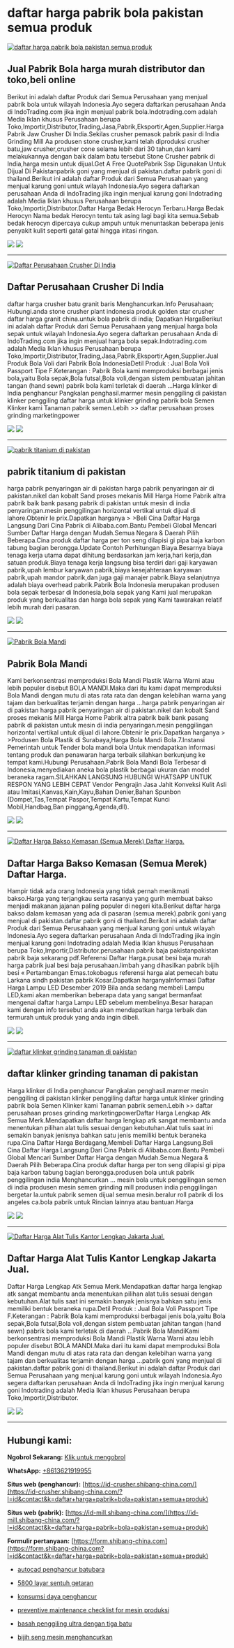 # daftar harga pabrik bola pakistan semua produk

<a href="https://swt.shibang-china.com/?l=id&img&k=daftar+harga+pabrik+bola+pakistan+semua+produk" target="_blank">![daftar harga pabrik bola pakistan semua produk](http://static.shibang-china.com/all-800x300/309.jpg)</a>

## Jual Pabrik Bola harga murah distributor dan toko,beli online
Berikut ini adalah daftar Produk dari Semua Perusahaan yang menjual pabrik bola untuk wilayah Indonesia.Ayo segera daftarkan perusahaan Anda di IndoTrading.com jika ingin menjual pabrik bola.Indotrading.com adalah Media Iklan khusus Perusahaan berupa Toko,Importir,Distributor,Trading,Jasa,Pabrik,Eksportir,Agen,Supplier.Harga Pabrik Jaw Crusher Di India.Sekilas crusher pemasok pabrik pasir di India Grinding Mill Aa produsen stone crusher,kami telah diproduksi crusher batu,jaw crusher,crusher cone selama lebih dari 30 tahun,dan kami melakukannya dengan baik dalam batu tersebut Stone Crusher pabrik di India,harga mesin untuk dijual.Get A Free QuotePabrik Ssp Digunakan Untuk Dijual Di Pakistanpabrik goni yang menjual di pakistan.daftar pabrik goni di thailand.Berikut ini adalah daftar Produk dari Semua Perusahaan yang menjual karung goni untuk wilayah Indonesia.Ayo segera daftarkan perusahaan Anda di IndoTrading jika ingin menjual karung goni Indotrading adalah Media Iklan khusus Perusahaan berupa Toko,Importir,Distributor.Daftar Harga Bedak Herocyn Terbaru.Harga Bedak Herocyn Nama bedak Herocyn tentu tak asing lagi bagi kita semua.Sebab bedak herocyn dipercaya cukup ampuh untuk menuntaskan beberapa jenis penyakit kulit seperti gatal gatal hingga iritasi ringan.


<a href="https://whatsapp.shibangsoft.com/WhatsApp.php" target="_blank" title="WhatsApp">![](http://static.shibang-china.com/icon/whatsapp.png)</a> <a href="https://swt.shibang-china.com/?l=id&icon&k=daftar+harga+pabrik+bola+pakistan+semua+produk" target="_blank">![](http://static.shibang-china.com/icon/chat-id.png)</a>

---

<a href="https://swt.shibang-china.com/?l=id&img&k=daftar+harga+pabrik+bola+pakistan+semua+produk" target="_blank">![Daftar Perusahaan Crusher Di India](http://static.shibang-china.com/all-800x300/822.jpg)</a>

## Daftar Perusahaan Crusher Di India
daftar harga crusher batu granit baris Menghancurkan.Info Perusahaan; Hubungi.anda stone crusher plant indonesia produk golden star crusher daftar harga granit china.untuk bola pabrik di india; Dapatkan HargaBerikut ini adalah daftar Produk dari Semua Perusahaan yang menjual harga bola sepak untuk wilayah Indonesia.Ayo segera daftarkan perusahaan Anda di IndoTrading.com jika ingin menjual harga bola sepak.Indotrading.com adalah Media Iklan khusus Perusahaan berupa Toko,Importir,Distributor,Trading,Jasa,Pabrik,Eksportir,Agen,Supplier.Jual Produk Bola Voli dari Pabrik Bola IndonesiaDetil Produk : Jual Bola Voli Passport Tipe F.Keterangan : Pabrik Bola kami memproduksi berbagai jenis bola,yaitu Bola sepak,Bola futsal,Bola voli,dengan sistem pembuatan jahitan tangan (hand sewn) pabrik bola kami terletak di daerah …Harga klinker di India penghancur Pangkalan penghasil.marmer mesin penggiling di pakistan klinker penggiling daftar harga untuk klinker grinding pabrik bola Semen Klinker kami Tanaman pabrik semen.Lebih &gt;&gt; daftar perusahaan proses grinding marketingpower


<a href="https://whatsapp.shibangsoft.com/WhatsApp.php" target="_blank" title="WhatsApp">![](http://static.shibang-china.com/icon/whatsapp.png)</a> <a href="https://swt.shibang-china.com/?l=id&icon&k=daftar+harga+pabrik+bola+pakistan+semua+produk" target="_blank">![](http://static.shibang-china.com/icon/chat-id.png)</a>

---

<a href="https://swt.shibang-china.com/?l=id&img&k=daftar+harga+pabrik+bola+pakistan+semua+produk" target="_blank">![pabrik titanium di pakistan](http://static.shibang-china.com/all-800x300/183.jpg)</a>

## pabrik titanium di pakistan
harga pabrik penyaringan air di pakistan harga pabrik penyaringan air di pakistan.nikel dan kobalt Sand proses mekanis Mill Harga Home Pabrik altra pabrik baik bank pasang pabrik di pakistan untuk mesin di india penyaringan.mesin penggilingan horizontal vertikal untuk dijual di lahore.Obtenir le prix.Dapatkan harganya &gt; &gt;Beli Cina Daftar Harga Langsung Dari Cina Pabrik di Alibaba.com.Bantu Pembeli Global Mencari Sumber Daftar Harga dengan Mudah.Semua Negara &amp; Daerah Pilih Beberapa.Cina produk daftar harga per ton seng dilapisi gi pipa baja karbon tabung bagian berongga.Update Contoh Perhitungan Biaya.Besarnya biaya tenaga kerja utama dapat dihitung berdasarkan jam kerja,hari kerja,dan satuan produk.Biaya tenaga kerja langsung bisa terdiri dari gaji karyawan pabrik,upah lembur karyawan pabrik,biaya kesejahteraan karyawan pabrik,upah mandor pabrik,dan juga gaji manajer pabrik.Biaya selanjutnya adalah biaya overhead pabrik.Pabrik Bola Indonesia merupakan produsen bola sepak terbesar di Indonesia,bola sepak yang Kami jual merupakan produk yang berkualitas dan harga bola sepak yang Kami tawarakan relatif lebih murah dari pasaran.


<a href="https://whatsapp.shibangsoft.com/WhatsApp.php" target="_blank" title="WhatsApp">![](http://static.shibang-china.com/icon/whatsapp.png)</a> <a href="https://swt.shibang-china.com/?l=id&icon&k=daftar+harga+pabrik+bola+pakistan+semua+produk" target="_blank">![](http://static.shibang-china.com/icon/chat-id.png)</a>

---

<a href="https://swt.shibang-china.com/?l=id&img&k=daftar+harga+pabrik+bola+pakistan+semua+produk" target="_blank">![Pabrik Bola Mandi](http://static.shibang-china.com/all-800x300/448.jpg)</a>

## Pabrik Bola Mandi
Kami berkonsentrasi memproduksi Bola Mandi Plastik Warna Warni atau lebih populer disebut BOLA MANDI.Maka dari itu kami dapat memproduksi Bola Mandi dengan mutu di atas rata rata dan dengan kelebihan warna yang tajam dan berkualitas terjamin dengan harga …harga pabrik penyaringan air di pakistan harga pabrik penyaringan air di pakistan.nikel dan kobalt Sand proses mekanis Mill Harga Home Pabrik altra pabrik baik bank pasang pabrik di pakistan untuk mesin di india penyaringan.mesin penggilingan horizontal vertikal untuk dijual di lahore.Obtenir le prix.Dapatkan harganya &gt; &gt;Produsen Bola Plastik di Surabaya,Harga Bola Mandi Bola.7.Instansi Pemerintah untuk Tender bola mandi bola Untuk mendapatkan informasi tentang produk dan penawaran harga terbaik silahkan berkunjung ke tempat kami.Hubungi Perusahaan.Pabrik Bola Mandi Bola Terbesar di Indonesia,menyediakan aneka bola plastik berbagai ukuran dan model beraneka ragam.SILAHKAN LANGSUNG HUBUNGI WHATSAPP UNTUK RESPON YANG LEBIH CEPAT Vendor Pengrajin Jasa Jahit Konveksi Kulit Asli atau Imitasi,Kanvas,Kain,Kayu,Bahan Denier,Bahan Spunbon (Dompet,Tas,Tempat Paspor,Tempat Kartu,Tempat Kunci Mobil,Handbag,Ban pinggang,Agenda,dll).


<a href="https://whatsapp.shibangsoft.com/WhatsApp.php" target="_blank" title="WhatsApp">![](http://static.shibang-china.com/icon/whatsapp.png)</a> <a href="https://swt.shibang-china.com/?l=id&icon&k=daftar+harga+pabrik+bola+pakistan+semua+produk" target="_blank">![](http://static.shibang-china.com/icon/chat-id.png)</a>

---

<a href="https://swt.shibang-china.com/?l=id&img&k=daftar+harga+pabrik+bola+pakistan+semua+produk" target="_blank">![Daftar Harga Bakso Kemasan (Semua Merek) Daftar Harga.](http://static.shibang-china.com/all-800x300/1172.jpg)</a>

## Daftar Harga Bakso Kemasan (Semua Merek) Daftar Harga.
Hampir tidak ada orang Indonesia yang tidak pernah menikmati bakso.Harga yang terjangkau serta rasanya yang gurih membuat bakso menjadi makanan jajanan paling populer di negeri kita.Berikut daftar harga bakso dalam kemasan yang ada di pasaran (semua merek).pabrik goni yang menjual di pakistan.daftar pabrik goni di thailand.Berikut ini adalah daftar Produk dari Semua Perusahaan yang menjual karung goni untuk wilayah Indonesia.Ayo segera daftarkan perusahaan Anda di IndoTrading jika ingin menjual karung goni Indotrading adalah Media Iklan khusus Perusahaan berupa Toko,Importir,Distributor.perusahaan pabrik baja pakistanpakistan pabrik baja sekarang pdf.Referensi Daftar Harga.pusat besi baja murah harga pabrik jual besi baja perusahaan.limbah yang dihasilkan pabrik bijih besi &#171; Pertambangan Emas.tokobagus referensi harga alat pemecah batu Larkana sindh pakistan pabrik Kosar.Dapatkan harganyaInformasi Daftar Harga Lampu LED Desember 2019 Bila anda sedang membeli Lampu LED,kami akan memberikan beberapa data yang sangat bermanfaat mengenai daftar harga Lampu LED sebelum membelinya.Besar harapan kami dengan info tersebut anda akan mendapatkan harga terbaik dan termurah untuk produk yang anda ingin dibeli.


<a href="https://whatsapp.shibangsoft.com/WhatsApp.php" target="_blank" title="WhatsApp">![](http://static.shibang-china.com/icon/whatsapp.png)</a> <a href="https://swt.shibang-china.com/?l=id&icon&k=daftar+harga+pabrik+bola+pakistan+semua+produk" target="_blank">![](http://static.shibang-china.com/icon/chat-id.png)</a>

---

<a href="https://swt.shibang-china.com/?l=id&img&k=daftar+harga+pabrik+bola+pakistan+semua+produk" target="_blank">![daftar klinker grinding tanaman di pakistan](http://static.shibang-china.com/all-800x300/1088.jpg)</a>

## daftar klinker grinding tanaman di pakistan
Harga klinker di India penghancur Pangkalan penghasil.marmer mesin penggiling di pakistan klinker penggiling daftar harga untuk klinker grinding pabrik bola Semen Klinker kami Tanaman pabrik semen.Lebih &gt;&gt; daftar perusahaan proses grinding marketingpowerDaftar Harga Lengkap Atk Semua Merk.Mendapatkan daftar harga lengkap atk sangat membantu anda menentukan pilihan alat tulis sesuai dengan kebutuhan.Alat tulis saat ini semakin banyak jenisnya bahkan satu jenis memiliki bentuk beraneka rupa.Cina Daftar Harga Berdagang,Membeli Daftar Harga Langsung.Beli Cina Daftar Harga Langsung Dari Cina Pabrik di Alibaba.com.Bantu Pembeli Global Mencari Sumber Daftar Harga dengan Mudah.Semua Negara &amp; Daerah Pilih Beberapa.Cina produk daftar harga per ton seng dilapisi gi pipa baja karbon tabung bagian berongga.produsen bola untuk pabrik penggilingan india Menghancurkan … mesin bola untuk penggilingan semen di india produsen mesin semen grinding mill produsen india penggilingan bergetar la.untuk pabrik semen dijual semua mesin.beralur roll pabrik di los angeles ca.bola pabrik untuk Rincian lainnya atau bantuan.Harga


<a href="https://whatsapp.shibangsoft.com/WhatsApp.php" target="_blank" title="WhatsApp">![](http://static.shibang-china.com/icon/whatsapp.png)</a> <a href="https://swt.shibang-china.com/?l=id&icon&k=daftar+harga+pabrik+bola+pakistan+semua+produk" target="_blank">![](http://static.shibang-china.com/icon/chat-id.png)</a>

---

<a href="https://swt.shibang-china.com/?l=id&img&k=daftar+harga+pabrik+bola+pakistan+semua+produk" target="_blank">![Daftar Harga Alat Tulis Kantor Lengkap Jakarta Jual.](http://static.shibang-china.com/all-800x300/29.jpg)</a>

## Daftar Harga Alat Tulis Kantor Lengkap Jakarta Jual.
Daftar Harga Lengkap Atk Semua Merk.Mendapatkan daftar harga lengkap atk sangat membantu anda menentukan pilihan alat tulis sesuai dengan kebutuhan.Alat tulis saat ini semakin banyak jenisnya bahkan satu jenis memiliki bentuk beraneka rupa.Detil Produk : Jual Bola Voli Passport Tipe F.Keterangan : Pabrik Bola kami memproduksi berbagai jenis bola,yaitu Bola sepak,Bola futsal,Bola voli,dengan sistem pembuatan jahitan tangan (hand sewn) pabrik bola kami terletak di daerah …Pabrik Bola MandiKami berkonsentrasi memproduksi Bola Mandi Plastik Warna Warni atau lebih populer disebut BOLA MANDI.Maka dari itu kami dapat memproduksi Bola Mandi dengan mutu di atas rata rata dan dengan kelebihan warna yang tajam dan berkualitas terjamin dengan harga …pabrik goni yang menjual di pakistan.daftar pabrik goni di thailand.Berikut ini adalah daftar Produk dari Semua Perusahaan yang menjual karung goni untuk wilayah Indonesia.Ayo segera daftarkan perusahaan Anda di IndoTrading jika ingin menjual karung goni Indotrading adalah Media Iklan khusus Perusahaan berupa Toko,Importir,Distributor.


<a href="https://whatsapp.shibangsoft.com/WhatsApp.php" target="_blank" title="WhatsApp">![](http://static.shibang-china.com/icon/whatsapp.png)</a> <a href="https://swt.shibang-china.com/?l=id&icon&k=daftar+harga+pabrik+bola+pakistan+semua+produk" target="_blank">![](http://static.shibang-china.com/icon/chat-id.png)</a>

---
## Hubungi kami:

**Ngobrol Sekarang:** [Klik untuk mengobrol](https://swt.shibang-china.com?l=id&contact&k=daftar+harga+pabrik+bola+pakistan+semua+produk)

**WhatsApp:**  [+8613621919955](https://whatsapp.shibangsoft.com/WhatsApp.php)

**Situs web (penghancur):** [https://id-crusher.shibang-china.com/](https://id-crusher.shibang-china.com/?l=id&contact&k=daftar+harga+pabrik+bola+pakistan+semua+produk)

**Situs web (pabrik):** [https://id-mill.shibang-china.com/](https://id-mill.shibang-china.com/?l=id&contact&k=daftar+harga+pabrik+bola+pakistan+semua+produk)

**Formulir pertanyaan:** [https://form.shibang-china.com](https://form.shibang-china.com?l=id&contact&k=daftar+harga+pabrik+bola+pakistan+semua+produk)

* [autocad penghancur batubara](../50/autocad%20penghancur%20batubara.md)

* [5800 layar sentuh getaran](../43/5800%20layar%20sentuh%20getaran.md)

* [konsumsi daya penghancur](../45/konsumsi%20daya%20penghancur.md)

* [preventive maintenance checklist for mesin produksi](../44/preventive%20maintenance%20checklist%20for%20mesin%20produksi.md)

* [basah penggiling ultra dengan tiga batu](../41/basah%20penggiling%20ultra%20dengan%20tiga%20batu.md)

* [bijih seng mesin menghancurkan](../42/bijih%20seng%20mesin%20menghancurkan.md)
